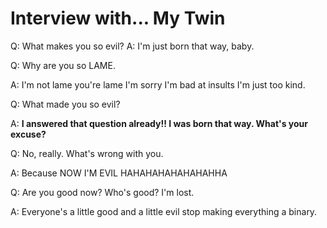 # Interview with... My Twin

Q: What makes you so evil?
A: I'm just born that way, baby.

Q: Why are you so LAME.


A: I'm not lame you're lame I'm sorry I'm bad at insults I'm just too kind.

Q: What made you so evil?

A: **I answered that question already!! I was born that way. What's your excuse?**

Q: No, really. What's wrong with you.

A: Because NOW I'M EVIL HAHAHAHAHAHAHAHHA

Q: Are you good now? Who's good? I'm lost.

A: Everyone's a little good and a little evil stop making everything a binary.
